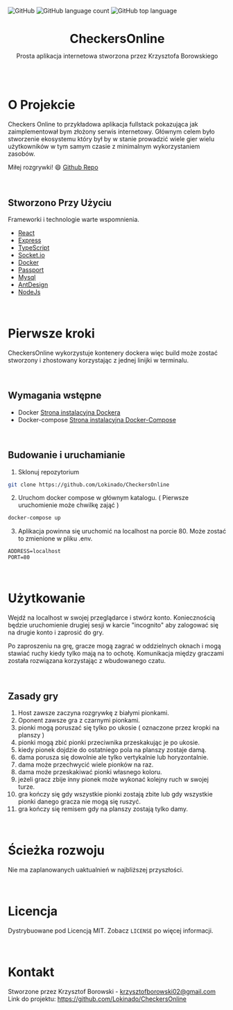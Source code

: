 <!--
+++
author = "Krzysztof Borowski"
title = "Checkers Online"
date = "2021-09-10"
description = "Prosta aplikacja internetowa fullstack"
summary = "Checkers Online to przykładowa aplikacja fullstack pokazująca jak zaimplementował bym złożony serwis internetowy."
draft="false"
tags = [
    "typescript", 
    "react",
    "node",
]
categories = [
    "webdev",
    "full stack",
]
+++
-->

![GitHub](https://img.shields.io/github/license/Lokinado/CheckersOnline?style=for-the-badge)
![GitHub language count](https://img.shields.io/github/languages/count/Lokinado/CheckersOnline?style=for-the-badge)
![GitHub top language](https://img.shields.io/github/languages/top/Lokinado/CheckersOnline?style=for-the-badge)

<p align="center">
    <h1 align="center" style="border-bottom: none; margin-bottom: 0">
        <strong>
            CheckersOnline
        </strong>
    </h1>

  <p align="center">
    Prosta aplikacja internetowa stworzona przez Krzysztofa Borowskiego
    <br />
    <!--
    <a href="DEMO LINK"><strong>View Demo»</strong></a>
    -->
  </p>
</p>

<br><br>

# O Projekcie
Checkers Online to przykładowa aplikacja fullstack pokazująca jak zaimplementował bym złożony serwis internetowy. Głównym celem było stworzenie ekosystemu który był by w stanie prowadzić wiele gier wielu użytkowników w tym samym czasie z minimalnym wykorzystaniem zasobów.

Miłej rozgrywki! 😄
[Github Repo](https://github.com/Lokinado/CheckersOnline)

<br>

## Stworzono Przy Użyciu
Frameworki i technologie warte wspomnienia.
* [React](https://reactjs.org/)
* [Express](https://expressjs.com/)
* [TypeScript](https://www.typescriptlang.org/)
* [Socket.io](https://socket.io/)
* [Docker](https://www.docker.com/)
* [Passport](http://www.passportjs.org/)
* [Mysql](https://www.mysql.com/)
* [AntDesign](https://ant.design/)
* [NodeJs](https://nodejs.org/)

<br>

# Pierwsze kroki
CheckersOnline wykorzystuje kontenery dockera więc build może zostać stworzony i zhostowany korzystając z jednej linijki w terminalu.

<br>

## Wymagania wstępne
* Docker [Strona instalacyjna Dockera](https://docs.docker.com/engine/install/)
* Docker-compose  [Strona instalacyjna Docker-Compose](https://docs.docker.com/compose/install/)

<br>

## Budowanie i uruchamianie
1. Sklonuj repozytorium
```sh
git clone https://github.com/Lokinado/CheckersOnline
```
2. Uruchom docker compose w głównym katalogu. ( Pierwsze uruchomienie może chwilkę zająć )
```sh
docker-compose up
```
3. Aplikacja powinna się uruchomić na localhost na porcie 80. Może zostać to zmienione w pliku .env.
```env
ADDRESS=localhost
PORT=80
```

<br>

# Użytkowanie
Wejdź na localhost w swojej przeglądarce i stwórz konto. Koniecznością będzie uruchomienie drugiej sesji w karcie "incognito" aby zalogować się na drugie konto i zaprosić do gry.

Po zaproszeniu na grę, gracze mogą zagrać w oddzielnych oknach i mogą stawiać ruchy kiedy tylko mają na to ochotę. Komunikacja między graczami została rozwiązana korzystając z wbudowanego czatu.

<br>

## Zasady gry
1. Host zawsze zaczyna rozgrywkę z białymi pionkami.
2. Oponent zawsze gra z czarnymi pionkami.
3. pionki mogą poruszać się tylko po ukosie ( oznaczone przez kropki na planszy )
4. pionki mogą zbić pionki przeciwnika przeskakując je po ukosie.
5. kiedy pionek dojdzie do ostatniego pola na planszy zostaje damą.
6. dama porusza się dowolnie ale tylko vertykalnie lub horyzontalnie. 
7. dama może przechwycić wiele pionków na raz.
8. dama może przeskakiwać pionki własnego koloru.
9. jeżeli gracz zbije inny pionek może wykonać kolejny ruch w swojej turze.
10. gra kończy się gdy wszystkie pionki zostają zbite lub gdy wszystkie pionki danego gracza nie mogą się ruszyć.
11. gra kończy się remisem gdy na planszy zostają tylko damy.

<br>

# Ścieżka rozwoju
Nie ma zaplanowanych uaktualnień w najbliższej przyszłości.

<br>

# Licencja
Dystrybuowane pod Licencją MIT. Zobacz `LICENSE` po więcej informacji.

<br>

# Kontakt
Stworzone przez Krzysztof Borowski - krzysztofborowski02@gmail.com
<br>
Link do projektu: https://github.com/Lokinado/CheckersOnline
